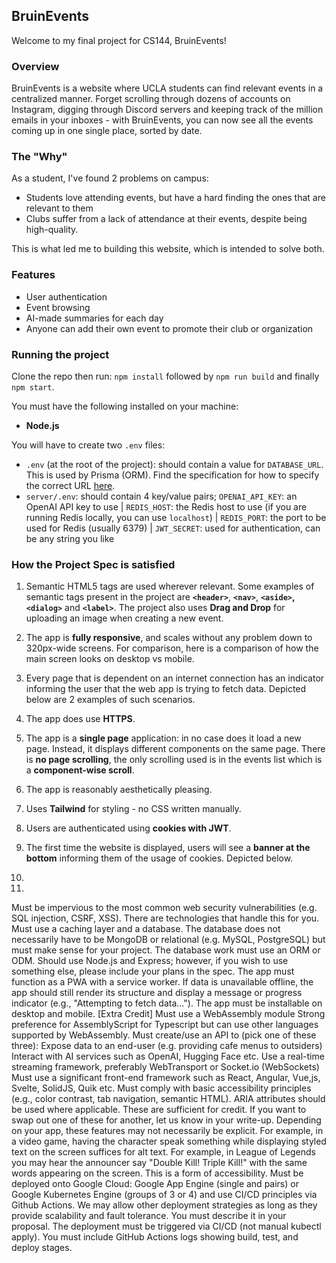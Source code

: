 ## BruinEvents

Welcome to my final project for CS144, BruinEvents!


### Overview

BruinEvents is a website where UCLA students can find relevant events in a centralized manner. Forget scrolling through dozens of accounts on Instagram, digging through Discord servers and keeping track of the million emails in your inboxes - with BruinEvents, you can now see all the events coming up in one single place, sorted by date.

### The "Why"

As a student, I've found 2 problems on campus:

- Students love attending events, but have a hard finding the ones that are relevant to them
- Clubs suffer from a lack of attendance at their events, despite being high-quality.

This is what led me to building this website, which is intended to solve both.

### Features

- User authentication
- Event browsing
- AI-made summaries for each day
- Anyone can add their own event to promote their club or organization

### Running the project

Clone the repo then run: `npm install` followed by `npm run build` and finally `npm start`.

You must have the following installed on your machine:
- **Node.js**

You will have to create two `.env` files:
- `.env` (at the root of the project): should contain a value for `DATABASE_URL`. This is used by Prisma (ORM). Find the specification for how to specify the correct URL [here](https://www.prisma.io/docs/orm/reference/connection-urls). 
- `server/.env`: should contain 4 key/value pairs; `OPENAI_API_KEY`: an OpenAI API key to use | `REDIS_HOST`: the Redis host to use (if you are running Redis locally, you can use `localhost`) | `REDIS_PORT`: the port to be used for Redis (usually 6379) | `JWT_SECRET`: used for authentication, can be any string you like

### How the Project Spec is satisfied

1) Semantic HTML5 tags are used wherever relevant. Some examples of semantic tags present in the project are **`<header>`**, **`<nav>`**, **`<aside>`, `<dialog>`** and **`<label>`**. The project also uses **Drag and Drop** for uploading an image when creating a new event.

2) The app is **fully responsive**, and scales without any problem down to 320px-wide screens. For comparison, here is a comparison of how the main screen looks on desktop vs mobile.

3) Every page that is dependent on an internet connection has an indicator informing the user that the web app is trying to fetch data. Depicted below are 2 examples of such scenarios.

4) The app does use **HTTPS**.

5) The app is a **single page** application: in no case does it load a new page. Instead, it displays different components on the same page. There is **no page scrolling**, the only scrolling used is in the events list which is a **component-wise scroll**.

6) The app is reasonably aesthetically pleasing.

7) Uses **Tailwind** for styling - no CSS written manually.

8) Users are authenticated using **cookies with JWT**.

9) The first time the website is displayed, users will see a **banner at the bottom** informing them of the usage of cookies. Depicted below.

10) 

11) 

Must be impervious to the most common web security vulnerabilities (e.g. SQL injection, CSRF, XSS). There are technologies that handle this for you.
Must use a caching layer and a database. The database does not necessarily have to be MongoDB or relational (e.g. MySQL, PostgreSQL) but must make sense for your project. The database work must use an ORM or ODM.
Should use Node.js and Express; however, if you wish to use something else, please include your plans in the spec.
The app must function as a PWA with a service worker. If data is unavailable offline, the app should still render its structure and display a message or progress indicator (e.g., "Attempting to fetch data..."). The app must be installable on desktop and mobile.
[Extra Credit] Must use a WebAssembly module 
Strong preference for AssemblyScript for Typescript but can use other languages supported by WebAssembly.
Must create/use an API to (pick one of these three):
Expose data to an end-user (e.g. providing cafe menus to outsiders)
Interact with AI services such as OpenAI, Hugging Face etc.
Use a real-time streaming framework, preferably WebTransport or Socket.io (WebSockets)
Must use a significant front-end framework such as React, Angular, Vue,js, Svelte, SolidJS, Quik etc.
Must comply with basic accessibility principles (e.g., color contrast, tab navigation, semantic HTML). ARIA attributes should be used where applicable.
These are sufficient for credit. If you want to swap out one of these for another, let us know in your write-up.
Depending on your app, these features may not necessarily be explicit. For example, in a video game, having the character speak something while displaying styled text on the screen suffices for alt text. For example, in League of Legends you may hear the announcer say "Double Kill! Triple Kill!" with the same words appearing on the screen. This is a form of accessibility.
Must be deployed onto Google Cloud: Google App Engine (single and pairs) or Google Kubernetes Engine (groups of 3 or 4) and use CI/CD principles via Github Actions.
We may allow other deployment strategies as long as they provide scalability and fault tolerance. You must describe it in your proposal.
The deployment must be triggered via CI/CD (not manual kubectl apply). You must include GitHub Actions logs showing build, test, and deploy stages.
